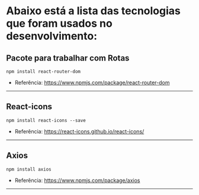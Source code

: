 # Abaixo está a lista das tecnologias que foram usados no desenvolvimento:

## Pacote para trabalhar com Rotas

    npm install react-router-dom


* Referência: https://www.npmjs.com/package/react-router-dom

<hr>

## React-icons

    npm install react-icons --save


* Referência: https://react-icons.github.io/react-icons/

<hr>

## Axios

    npm install axios


* Referência: https://www.npmjs.com/package/axios

<hr>